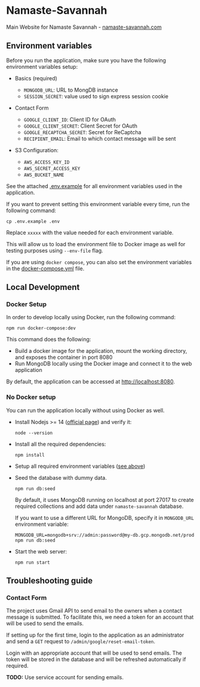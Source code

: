 # Namaste-Savannah

Main Website for Namaste Savannah - [namaste-savannah.com](https://namaste-savannah.com)

## Environment variables

Before you run the application, make sure you have the following environment variables setup:

- Basics (required)

  - `MONGODB_URL`: URL to MongDB instance
  - `SESSION_SECRET`: value used to sign express session cookie

- Contact Form

  - `GOOGLE_CLIENT_ID`: Client ID for OAuth
  - `GOOGLE_CLIENT_SECRET`: Client Secret for OAuth
  - `GOOGLE_RECAPTCHA_SECRET`: Secret for ReCaptcha
  - `RECIPIENT_EMAIL`: Email to which contact message will be sent

- S3 Configuration:
  - `AWS_ACCESS_KEY_ID`
  - `AWS_SECRET_ACCESS_KEY`
  - `AWS_BUCKET_NAME`

See the attached [.env.example](./.env.example) for all environment variables used in the application.

If you want to prevent setting this environment variable every time, run the following command:

```
cp .env.example .env
```

Replace `xxxxx` with the value needed for each environment variable.

This will allow us to load the environment file to Docker image as well for testing purposes using `--env-file` flag.

If you are using `docker compose`, you can also set the environment variables in the [docker-compose.yml](./docker-compose.yml) file.

## Local Development

### Docker Setup

In order to develop locally using Docker, run the following command:

```
npm run docker-compose:dev
```

This command does the following:

- Build a docker image for the application, mount the working directory, and exposes the container in port 8080
- Run MongoDB locally using the Docker image and connect it to the web application

By default, the application can be accessed at [http://localhost:8080](http://localhost:8080).

### No Docker setup

You can run the application locally without using Docker as well.

- Install Nodejs >= 14 ([official page](https://nodejs.org/en/download/)) and verify it:

  ```
  node --version
  ```

- Install all the required dependencies:

  ```
  npm install
  ```

- Setup all required environment variables ([see above](#environment-variables))

- Seed the database with dummy data.

  ```
  npm run db:seed
  ```

  By default, it uses MongoDB running on localhost at port 27017 to create required collections and add data under `namaste-savannah` database.

  If you want to use a different URL for MongoDB, specify it in `MONGODB_URL` environment variable:

  ```
  MONGODB_URL=mongodb+srv://admin:password@my-db.gcp.mongodb.net/prod npm run db:seed
  ```

- Start the web server:

  ```
  npm run start
  ```

## Troubleshooting guide

### Contact Form

The project uses Gmail API to send email to the owners when a contact message is submitted. To facilitate this, we need a token for an account that will be used to send the emails.

If setting up for the first time, login to the application as an administrator and send a `GET` request to `/admin/google/reset-email-token`.

Login with an appropriate account that will be used to send emails. The token will be stored in the database and will be refreshed automatically if required.

**TODO:** Use service account for sending emails.
